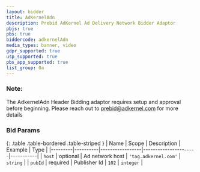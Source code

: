 ```yaml
---
layout: bidder
title: AdKernelAdn
description: Prebid AdKernel Ad Delivery Network Bidder Adaptor
pbjs: true
pbs: true
biddercode: adkernelAdn
media_types: banner, video
gdpr_supported: true
usp_supported: true
pbs_app_supported: true
list_group: 0a
---
```


### Note:

The AdkernelAdn Header Bidding adaptor requires setup and approval before beginning. Please reach out to <prebid@adkernel.com> for more details

### Bid Params

{: .table .table-bordered .table-striped }
| Name    | Scope    | Description     | Example              | Type      |
|---------|----------|-----------------|----------------------|-----------|
| `host`  | optional | Ad network host | `'tag.adkernel.com'` | `string`  |
| `pubId` | required | Publisher Id    | `102`                | `integer` |
